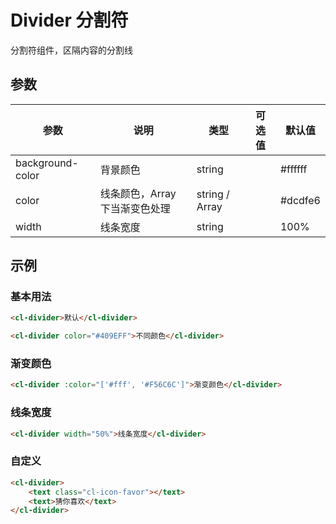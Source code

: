 # Divider 分割符

分割符组件，区隔内容的分割线

## 参数

| 参数             | 说明                           | 类型           | 可选值 | 默认值  |
| ---------------- | ------------------------------ | -------------- | ------ | ------- |
| background-color | 背景颜色                       | string         |        | #ffffff |
| color            | 线条颜色，Array 下当渐变色处理 | string / Array |        | #dcdfe6 |
| width            | 线条宽度                       | string         |        | 100%    |

## 示例

### 基本用法

```html
<cl-divider>默认</cl-divider>

<cl-divider color="#409EFF">不同颜色</cl-divider>
```

### 渐变颜色

```html
<cl-divider :color="['#fff', '#F56C6C']">渐变颜色</cl-divider>
```

### 线条宽度

```html
<cl-divider width="50%">线条宽度</cl-divider>
```

### 自定义

```html
<cl-divider>
	<text class="cl-icon-favor"></text>
	<text>猜你喜欢</text>
</cl-divider>
```
